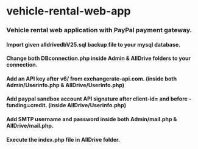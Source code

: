 # vehicle-rental-web-app
### Vehicle rental web application with PayPal payment gateway.
#### Import given alldrivedbV25.sql backup file to your mysql database.
#### Change both DBconnection.php inside Admin & AllDrive folders to your connection.
#### Add an API key after v6/ from exchangerate-api.com. (inside both Admin/Userinfo.php & AllDrive/Userinfo.php)
#### Add paypal sandbox account API signature after client-id= and before -funding=credit. (inside AllDrive/Userinfo.php)
#### Add SMTP username and password inside both Admin/mail.php & AllDrive/mail.php.
#### Execute the index.php file in AllDrive folder.

